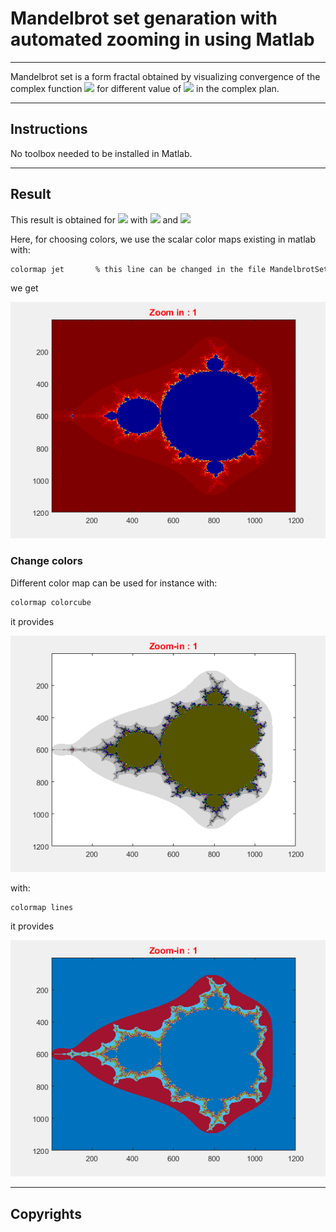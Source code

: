 # Mandelbrot set genaration with automated zooming in using Matlab
---
Mandelbrot set is a form fractal obtained by visualizing convergence of the complex function <img src="https://render.githubusercontent.com/render/math?math=f(z)=z^2%2Bc"> for different value of <img src="https://render.githubusercontent.com/render/math?math=f(z)=c"> in the complex plan.

---

## Instructions

No toolbox needed to be installed in Matlab.

---

## Result

This result is obtained for <img src="https://render.githubusercontent.com/render/math?math=c=x%2Biy">  with <img src="https://render.githubusercontent.com/render/math?math=x \in [-2,0.8]"> and <img src="https://render.githubusercontent.com/render/math?math=y \in [-1.4,1.4]">

Here, for choosing colors, we use the scalar color maps existing in matlab with:

```bash
colormap jet       % this line can be changed in the file MandelbrotSet_zoom.m
```

we get

<p align="center">
  <img width="600" src="images/Mandelbrot_jet.gif">
</p>

### Change colors

Different color map can be used for instance with:

```bash
colormap colorcube
```

it provides

<p align="center">
  <img width="600" src="images/Mandelbrot_colorcube.gif">
</p>


with:

```bash
colormap lines
```

it provides

<p align="center">
  <img width="600" src="images/Mandelbrot_lines.gif">
</p>

---
## Copyrights






